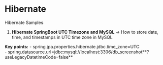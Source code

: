 # Hibernate

Hibernate Samples

1. **Hibernate SpringBoot UTC Timezone and MySQL** -> How to store date, time, and timestamps in UTC time zone in MySQL

**Key points:**
     - spring.jpa.properties.hibernate.jdbc.time_zone=UTC\
     - spring.datasource.url=jdbc:mysql://localhost:3306/db_screenshot**?useLegacyDatetimeCode=false**
   
